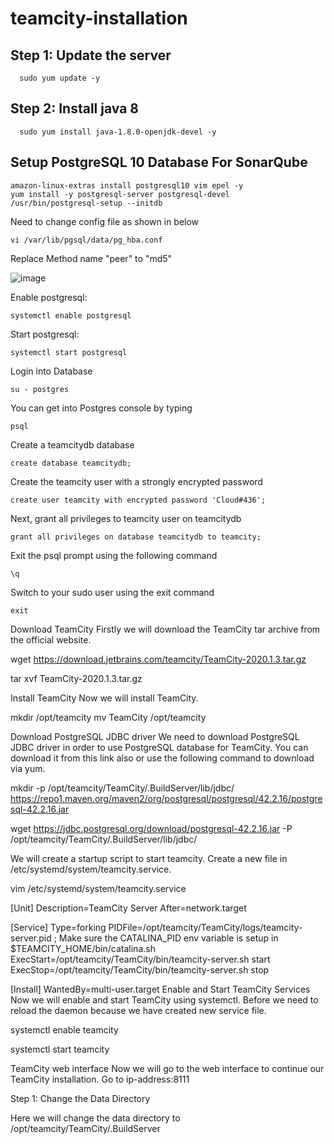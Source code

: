 # teamcity-installation
## Step 1: Update the server
	  sudo yum update -y
## Step 2: Install java 8
	  sudo yum install java-1.8.0-openjdk-devel -y
## Setup PostgreSQL 10 Database For SonarQube
    amazon-linux-extras install postgresql10 vim epel -y
    yum install -y postgresql-server postgresql-devel
    /usr/bin/postgresql-setup --initdb
Need to change config file as shown in below
    
    vi /var/lib/pgsql/data/pg_hba.conf
Replace Method name "peer" to "md5"

![image](https://user-images.githubusercontent.com/68885738/90953619-aef2f800-e48a-11ea-9b50-489183e9b0c1.png)

Enable  postgresql:
    
    systemctl enable postgresql
Start postgresql:

    systemctl start postgresql

Login into Database
	  
    su - postgres
You can get into Postgres console by typing
	  
    psql
Create a teamcitydb database
	  
    create database teamcitydb;
Create the teamcity user with a strongly encrypted password
	  
    create user teamcity with encrypted password 'Cloud#436';
Next, grant all privileges to teamcity user on teamcitydb
	  
    grant all privileges on database teamcitydb to teamcity;
Exit the psql prompt using the following command
	  
    \q
Switch to your sudo user using the exit command
	  
    exit
Download TeamCity
Firstly we will download the TeamCity tar archive from the official website.

wget https://download.jetbrains.com/teamcity/TeamCity-2020.1.3.tar.gz

tar xvf TeamCity-2020.1.3.tar.gz

Install TeamCity
Now we will install TeamCity.

mkdir /opt/teamcity
mv TeamCity /opt/teamcity

Download PostgreSQL JDBC driver
We need to download PostgreSQL JDBC driver in order to use PostgreSQL database for TeamCity. You can download it from this link also or use the following command to download via yum.

mkdir -p /opt/teamcity/TeamCity/.BuildServer/lib/jdbc/
https://repo1.maven.org/maven2/org/postgresql/postgresql/42.2.16/postgresql-42.2.16.jar

wget https://jdbc.postgresql.org/download/postgresql-42.2.16.jar -P /opt/teamcity/TeamCity/.BuildServer/lib/jdbc/



We will create a startup script to start teamcity. Create a new file in /etc/systemd/system/teamcity.service.

vim /etc/systemd/system/teamcity.service

[Unit]
Description=TeamCity Server
After=network.target

[Service]
Type=forking
PIDFile=/opt/teamcity/TeamCity/logs/teamcity-server.pid
; Make sure the CATALINA_PID env variable is setup in $TEAMCITY_HOME/bin/catalina.sh
ExecStart=/opt/teamcity/TeamCity/bin/teamcity-server.sh start
ExecStop=/opt/teamcity/TeamCity/bin/teamcity-server.sh stop

[Install]
WantedBy=multi-user.target
Enable and Start TeamCity Services
Now we will enable and start TeamCity using systemctl. Before we need to reload the daemon because we have created new service file.

systemctl enable teamcity

systemctl start teamcity

TeamCity web interface
Now we will go to the web interface to continue our TeamCity installation. Go to ip-address:8111

Step 1: Change the Data Directory

Here we will change the data directory to /opt/teamcity/TeamCity/.BuildServer
